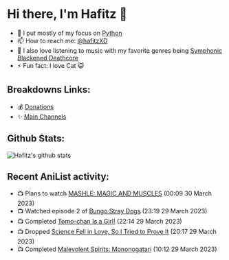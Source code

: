 # Hi there, I'm Hafitz 👋
- 🐍 I put mostly of my focus on [Python](https://python.org)
- 📫 How to reach me: [@hafitzXD](https://t.me/hafitzXD)
- 🎵 I also love listening to music with my favorite genres being [Symphonic Blackened Deathcore](https://youtu.be/qyYmS_iBcy4)
- ⚡ Fun fact: I love Cat 😺

## Breakdowns Links:
- 💰 [Donations](https://t.me/TheBreakdowns/2)
- ✨ [Main Channels](https://t.me/TheBreakdowns)

## Github Stats:
![Hafitz's github stats](https://github-readme-stats.vercel.app/api?username=breakdowns&show_icons=true&count_private=true&bg_color=00000000&text_color=777)

## Recent AniList activity:
<!-- ANILIST_ACTIVITY:start -->

-   📺 Plans to watch [MASHLE: MAGIC AND MUSCLES](https://anilist.co/anime/151801) (00:09 30 March 2023)
-   📺 Watched episode 2 of [Bungo Stray Dogs](https://anilist.co/anime/21311) (23:19 29 March 2023)
-   📺 Completed [Tomo-chan Is a Girl!](https://anilist.co/anime/151806) (22:14 29 March 2023)
-   📺 Dropped [Science Fell in Love, So I Tried to Prove It](https://anilist.co/anime/107067) (20:17 29 March 2023)
-   📺 Completed [Malevolent Spirits: Mononogatari](https://anilist.co/anime/141785) (10:12 29 March 2023)

<!-- ANILIST_ACTIVITY:end -->
